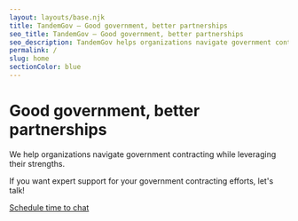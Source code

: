 ```yaml
---
layout: layouts/base.njk
title: TandemGov – Good government, better partnerships
seo_title: TandemGov – Good government, better partnerships
seo_description: TandemGov helps organizations navigate government contracting while leveraging their strengths.
permalink: /
slug: home
sectionColor: blue
---
```

# Good government, better partnerships

We help organizations navigate government contracting while leveraging their strengths.

If you want expert support for your government contracting efforts, let's talk!


<a class="button button--external button--big" data-savvycal-embed="" data-umami-event="Meeting schedule pop-up triggered" href="https://savvycal.com/tandemgov/hello" target="_blank">Schedule time to chat</a>
